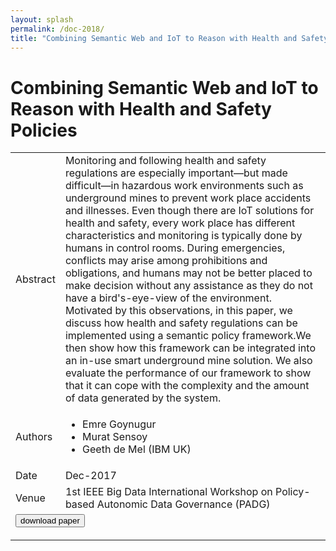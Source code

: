 ```yaml
---
layout: splash
permalink: /doc-2018/
title: "Combining Semantic Web and IoT to Reason with Health and Safety Policies"
---
```


# Combining Semantic Web and IoT to Reason with Health and Safety Policies

<table>
    <tbody>
    <tr>
        <td>Abstract</td>
        <td>Monitoring and following health and safety regulations are especially important—but made difficult—in hazardous work environments such as underground mines to prevent work place accidents and illnesses. Even though there are IoT solutions for health and safety, every work place has different characteristics and monitoring is typically done by humans in control rooms. During emergencies, conflicts may arise among prohibitions and obligations, and humans may not be better placed to make decision without any assistance as they do not have a bird's-eye-view of the environment. Motivated by this observations, in this paper, we discuss how health and safety regulations can be implemented using a semantic policy framework.We then show how this framework can be integrated into an in-use smart underground mine solution. We also evaluate the performance of our framework to show that it can cope with the complexity and the amount of data generated by the system.</td>
    </tr>
    <tr>
        <td>Authors</td>
        <td>
            <ul>
                <li>Emre Goynugur</li>
                <li>Murat Sensoy</li>
                <li>Geeth de Mel (IBM UK)</li>
            </ul>
        </td>
    </tr>
    <tr>
        <td>Date</td>
        <td>Dec-2017</td>
    </tr>
    <tr>
        <td>Venue</td>
        <td>1st IEEE Big Data International Workshop on Policy-based Autonomic Data Governance (PADG)</td>
    </tr>
        <tr>
            <td colspan="2">
                <form method="get" action="https://ibm.box.com/v/doc-2018-paper">
                    <button type="submit">download paper</button>
                </form>
            </td>
        </tr>
    </tbody>
</table>
